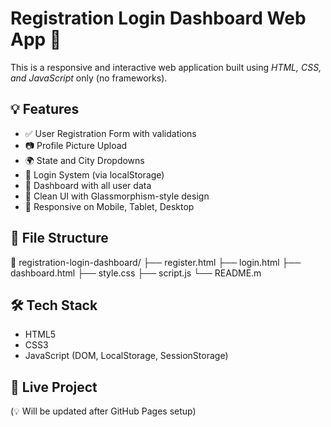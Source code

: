 # Registration Login Dashboard Web App 🚀

This is a responsive and interactive web application built using *HTML, CSS, and JavaScript* only (no frameworks).

## 💡 Features

- ✅ User Registration Form with validations
- 📷 Profile Picture Upload
- 🌍 State and City Dropdowns
- 🔐 Login System (via localStorage)
- 🧾 Dashboard with all user data
- 💅 Clean UI with Glassmorphism-style design
- 📱 Responsive on Mobile, Tablet, Desktop

## 📂 File Structure
📁 registration-login-dashboard/ ├── register.html ├── login.html ├── dashboard.html ├── style.css ├── script.js └── README.m

## 🛠 Tech Stack

- HTML5
- CSS3
- JavaScript (DOM, LocalStorage, SessionStorage)

## 🔗 Live Project

(💡 Will be updated after GitHub Pages setup)

